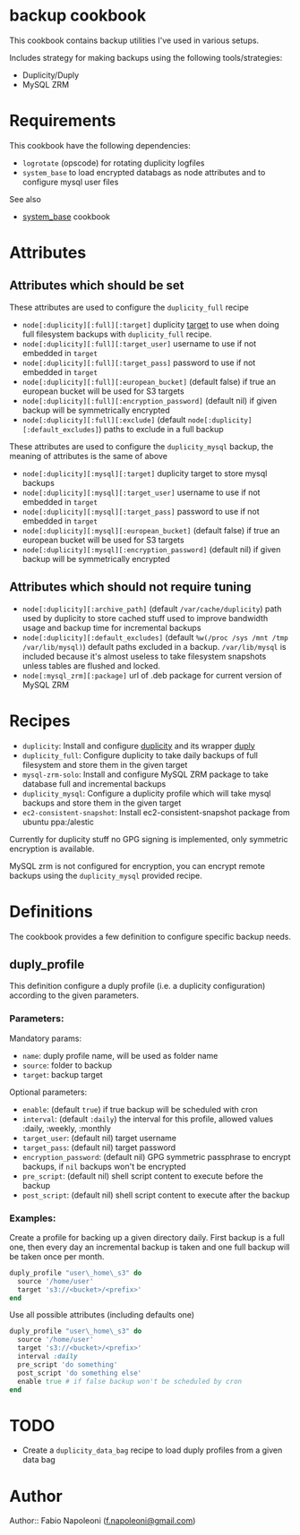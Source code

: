 # backup cookbook

This cookbook contains backup utilities I've used in various setups.

Includes strategy for making backups using the following tools/strategies:

* Duplicity/Duply
* MySQL ZRM

# Requirements

This cookbook have the following dependencies:

* `logrotate` (opscode) for rotating duplicity logfiles
* `system_base` to load encrypted databags as node attributes and to configure mysql user files

See also

* [system_base](https://github.com/fabn/system_base_cookbook) cookbook

# Attributes

Attributes which should be set
------------------------------

These attributes are used to configure the `duplicity_full` recipe

* `node[:duplicity][:full][:target]` duplicity [target](http://duplicity.nongnu.org/duplicity.1.html#sect8) to use when
 doing full filesystem backups with `duplicity_full` recipe.
* `node[:duplicity][:full][:target_user]` username to use if not embedded in `target`
* `node[:duplicity][:full][:target_pass]` password to use if not embedded in `target`
* `node[:duplicity][:full][:european_bucket]` (default false) if true an european bucket will be used for S3 targets
* `node[:duplicity][:full][:encryption_password]` (default nil) if given backup will be symmetrically encrypted
* `node[:duplicity][:full][:exclude]` (default `node[:duplicity][:default_excludes]`) paths to exclude in a full backup

These attributes are used to configure the `duplicity_mysql` backup, the meaning of attributes is the same of above

* `node[:duplicity][:mysql][:target]` duplicity target to store mysql backups
* `node[:duplicity][:mysql][:target_user]` username to use if not embedded in `target`
* `node[:duplicity][:mysql][:target_pass]` password to use if not embedded in `target`
* `node[:duplicity][:mysql][:european_bucket]` (default false) if true an european bucket will be used for S3 targets
* `node[:duplicity][:mysql][:encryption_password]` (default nil) if given backup will be symmetrically encrypted

Attributes which should not require tuning
------------------------------------------

* `node[:duplicity][:archive_path]` (default `/var/cache/duplicity`) path used by duplicity to store cached stuff used
  to improve bandwidth usage and backup time for incremental backups
* `node[:duplicity][:default_excludes]` (default `%w(/proc /sys /mnt /tmp /var/lib/mysql)`) default paths excluded in a
 backup. `/var/lib/mysql` is included because it's almost useless to take filesystem snapshots unless tables are flushed
 and locked.
* `node[:mysql_zrm][:package]` url of .deb package for current version of MySQL ZRM

# Recipes

* `duplicity`: Install and configure [duplicity](http://duplicity.nongnu.org/) and its wrapper [duply](http://duply.net/)
* `duplicity_full`: Configure duplicity to take daily backups of full filesystem and store them in the given target
* `mysql-zrm-solo`: Install and configure MySQL ZRM package to take database full and incremental backups
* `duplicity_mysql`: Configure a duplicity profile which will take mysql backups and store them in the given target
* `ec2-consistent-snapshot`: Install ec2-consistent-snapshot package from ubuntu ppa:/alestic

Currently for duplicity stuff no GPG signing is implemented, only symmetric encryption is available.

MySQL zrm is not configured for encryption, you can encrypt remote backups using the `duplicity_mysql` provided recipe.

Definitions
===========

The cookbook provides a few definition to configure specific backup needs.

duply\_profile
--------------

This definition configure a duply profile (i.e. a duplicity configuration)
according to the given parameters.

### Parameters:

Mandatory params:

* `name`: duply profile name, will be used as folder name
* `source`: folder to backup
* `target`: backup target

Optional parameters:

* `enable`: (default `true`) if true backup will be scheduled with cron
* `interval`: (default `:daily`) the interval for this profile, allowed values :daily, :weekly, :monthly
* `target_user`: (default nil) target username
* `target_pass`: (default nil) target password
* `encryption_password`: (default nil) GPG symmetric passphrase to encrypt backups, if `nil` backups won't be encrypted
* `pre_script`: (default nil) shell script content to execute before the backup
* `post_script`: (default nil) shell script content to execute after the backup

### Examples:

Create a profile for backing up a given directory daily. First backup is a full one,
 then every day an incremental backup is taken and one full backup will be taken once
 per month.

```ruby
duply_profile "user\_home\_s3" do
  source '/home/user'
  target 's3://<bucket>/<prefix>'
end
```

Use all possible attributes (including defaults one)

```ruby
duply_profile "user\_home\_s3" do
  source '/home/user'
  target 's3://<bucket>/<prefix>'
  interval :daily
  pre_script 'do something'
  post_script 'do something else'
  enable true # if false backup won't be scheduled by cron
end
```

# TODO

* Create a `duplicity_data_bag` recipe to load duply profiles from a given data bag

# Author

Author:: Fabio Napoleoni (<f.napoleoni@gmail.com>)
